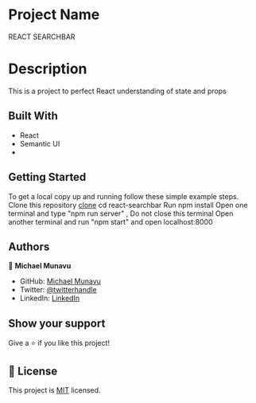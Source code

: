 # Project Name

REACT SEARCHBAR

# Description

This is a project to perfect React understanding of state and props

## Built With

- React
- Semantic UI
-

## Getting Started

To get a local copy up and running follow these simple example steps.
Clone this repository [clone](https://github.com/MICHAELMUNAVU83/react-searchbar.git)
cd react-searchbar
Run npm install
Open one terminal and type "npm run server" , Do not close this terminal
Open another terminal and run "npm start" and open localhost:8000

## Authors

👤 **Michael Munavu**

- GitHub: [Michael Munavu](https://github.com/MICHAELMUNAVU83)
- Twitter: [@twitterhandle](https://twitter.com/MunavuMichael)
- LinkedIn: [LinkedIn](https://www.linkedin.com/in/michael-munavu/)

## Show your support

Give a ⭐️ if you like this project!

## 📝 License

This project is [MIT](https://github.com/microverseinc/readme-template/blob/master/MIT.md) licensed.
